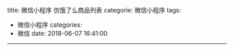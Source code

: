 title: 微信小程序 仿饿了么商品列表
categorie: 微信小程序
tags:
  - 微信小程序
categories:
  - 微信
date: 2018-06-07 16:41:00
---
